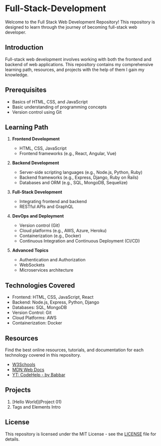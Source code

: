 # Full-Stack-Development

Welcome to the Full Stack Web Development Repository! This repository is designed to learn through the journey of becoming full-stack web developer.

## Introduction

Full-stack web development involves working with both the frontend and backend of web applications. This repository contains my comprehensive learning path, resources, and projects with the help of them I gain my knowledge.

## Prerequisites

- Basics of HTML, CSS, and JavaScript
- Basic understanding of programming concepts
- Version control using Git

## Learning Path

1. **Frontend Development**
    - HTML, CSS, JavaScript
    - Frontend frameworks (e.g., React, Angular, Vue)

2. **Backend Development**
    - Server-side scripting languages (e.g., Node.js, Python, Ruby)
    - Backend frameworks (e.g., Express, Django, Ruby on Rails)
    - Databases and ORM (e.g., SQL, MongoDB, Sequelize)

3. **Full-Stack Development**
    - Integrating frontend and backend
    - RESTful APIs and GraphQL

4. **DevOps and Deployment**
    - Version control (Git)
    - Cloud platforms (e.g., AWS, Azure, Heroku)
    - Containerization (e.g., Docker)
    - Continuous Integration and Continuous Deployment (CI/CD)

5. **Advanced Topics**
    - Authentication and Authorization
    - WebSockets
    - Microservices architecture

## Technologies Covered

- Frontend: HTML, CSS, JavaScript, React
- Backend: Node.js, Express, Python, Django
- Databases: SQL, MongoDB
- Version Control: Git
- Cloud Platforms: AWS
- Containerization: Docker

## Resources

Find the best online resources, tutorials, and documentation for each technology covered in this repository. 

- [W3Schools](https://www.w3schools.com/)
- [MDN Web Docs](https://developer.mozilla.org/)
- [YT: CodeHelp - by Babbar](https://www.youtube.com/playlist?list=PLDzeHZWIZsTo0wSBcg4-NMIbC0L8evLrD)

## Projects

1. [Hello World](Project 01)
2. Tags and Elements Intro

## License

This repository is licensed under the MIT License - see the [LICENSE](LICENSE) file for details.